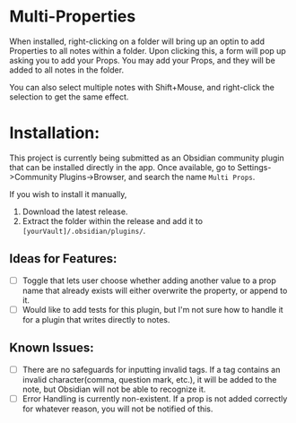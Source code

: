 # Multi-Properties

When installed, right-clicking on a folder will bring up an optin to add Properties to all notes within a folder. Upon clicking this, a form will pop up asking you to add your Props. You may add your Props, and they will be added to all notes in the folder.

You can also select multiple notes with Shift+Mouse, and right-click the selection to get the same effect.

# Installation:

This project is currently being submitted as an Obsidian community plugin that can be installed directly in the app. Once available, go to Settings->Community Plugins->Browser, and search the name `Multi Props`.

If you wish to install it manually,

1. Download the latest release.
2. Extract the folder within the release and add it to `[yourVault]/.obsidian/plugins/`.

## Ideas for Features:

- [ ] Toggle that lets user choose whether adding another value to a prop name that already exists will either overwrite the property, or append to it.
- [ ] Would like to add tests for this plugin, but I'm not sure how to handle it for a plugin that writes directly to notes.

## Known Issues:

- [ ] There are no safeguards for inputting invalid tags. If a tag contains an invalid character(comma, question mark, etc.), it will be added to the note, but Obsidian will not be able to recognize it.
- [ ] Error Handling is currently non-existent. If a prop is not added correctly for whatever reason, you will not be notified of this.
